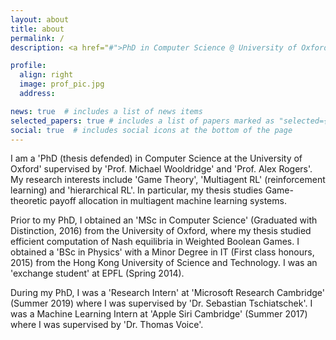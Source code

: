 ```yaml
---
layout: about
title: about
permalink: /
description: <a href="#">PhD in Computer Science @ University of Oxford </a>.

profile:
  align: right
  image: prof_pic.jpg
  address: 

news: true  # includes a list of news items
selected_papers: true # includes a list of papers marked as "selected={true}"
social: true  # includes social icons at the bottom of the page
---
```


I am a 'PhD (thesis defended) in Computer Science at the University of Oxford' supervised by 'Prof. Michael Wooldridge' and 'Prof. Alex Rogers'. My research interests include 'Game Theory', 'Multiagent RL' (reinforcement learning) and 'hierarchical RL'. In particular, my thesis studies Game-theoretic payoff allocation in multiagent machine learning systems.

Prior to my PhD, I obtained an 'MSc in Computer Science' (Graduated with Distinction, 2016) from the University of Oxford, where my thesis studied efficient computation of Nash equilibria in Weighted Boolean Games. I obtained a 'BSc in Physics' with a Minor Degree in IT (First class honours, 2015) from the Hong Kong University of Science and Technology. I was an 'exchange student' at EPFL (Spring 2014).

During my PhD, I was a 'Research Intern' at 'Microsoft Research Cambridge' (Summer 2019) where I was supervised by 'Dr. Sebastian Tschiatschek'. I was a Machine Learning Intern at 'Apple Siri Cambridge' (Summer 2017) where I was supervised by 'Dr. Thomas Voice'.

